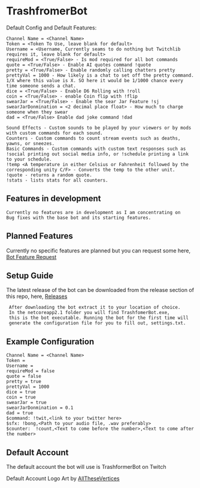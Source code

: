 # TrashfromerBot
Default Config and Default Features:

    Channel Name = <Channel Name>
    Token = <Token To Use, leave blank for default>
    Username = <Username, Currently seams to do nothing but Twitchlib requires it, leave blank for default>
    requireMod = <True/False> - Is mod required for all bot commands
    quote = <True/False> - Enable AI quotes command !quote
    pretty = <True/False> - Enable randomly calling chatters pretty
    prettyVal = 1000 - How likely is a chat to set off the pretty command. 1/X where this value is X. SO here it would be 1/1000 chance every time someone sends a chat.
    dice = <True/False> - Enable D6 Rolling with !roll
    coin = <True/False> - enable Coin flip with !flip
    swearJar = <True/False> - Enable the sear Jar Feature !sj
    swearJarDonmination = <2 decimal place float> - How much to charge someone when they swear
    dad = <True/False> Enable dad joke command !dad

    Sound Effects - Custom sounds to be played by your viewers or by mods with custom commands for each sound.
    Counters - Custom commands to count stream events such as deaths, yawns, or sneezes.
    Basic Commands - Custom commands with custom text responses such as !social printing out social media info, or !schedule printing a link to your schedule.
    !temp <A temperature in either Celsius or Fahrenheit followed by the corresponding unity C/F> - Converts the temp to the other unit.
    !quote - returns a random quote.
    !stats - lists stats for all counters.

## Features in development

    Currently no features are in development as I am concentrating on 
    Bug fixes with the base bot and its starting features.

## Planned Features

   Currently no specific features are planned but you can request some here, [Bot Feature Request](https://forms.gle/12LwgnkpPPTFqica7 "Google Forms") 
     
## Setup Guide

   The latest release of the bot can be downloaded from the release section of this repo, here, [Releases](https://github.com/taylorknopp/TrashformerBot-A-Twitch-Bot/releases "Releases")

     After downloading the bot extract it to your location of choice.
     In the netcoreapp2.1 folder you will find TrashfomerBot.exe,
     this is the bot executable. Running the bot for the first time will 
     generate the configuration file for you to fill out, settings.txt.

## Example Configuration

    Channel Name = <Channel Name>
    Token =
    Username =
    requireMod = false
    quote = false
    pretty = true
    prettyVal = 1000
    dice = true
    coin = true
    swearJar = true
    swearJarDonmination = 0.1
    dad = true
    $command: !twit,<link to your twitter here>
    $sfx: !bong,<Path to your audio file, .wav preferably>
    $counter:  !count,<Text to come before the number>,<Text to come after the number>
    
## Default Account
   The default account the bot will use is TrashformerBot on Twitch
   
   Default Account Logo Art by [AllTheseVertices](https://www.twitch.tv/allthesevertices "AllTheseVertices On Twitch")
